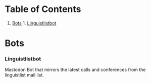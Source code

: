 
# Table of Contents

1.  [Bots](#org7e0938d)
        1.  [Linguistlistbot](#org6cf5540)


<a id="org7e0938d"></a>

# Bots


<a id="org6cf5540"></a>

### Linguistlistbot

Mastodon Bot that mirrors the latest calls and conferences from the linguistlist mail list.

